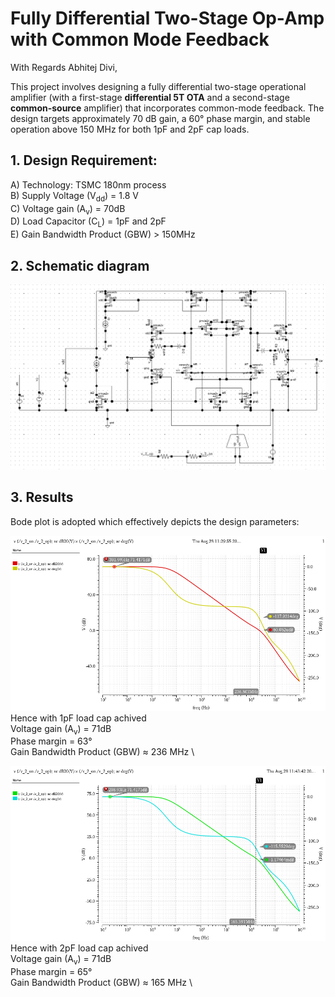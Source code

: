 
# Fully Differential Two-Stage Op-Amp with Common Mode Feedback

With Regards Abhitej Divi,

This project involves designing a fully differential two-stage operational amplifier (with a first-stage **differential 5T OTA** and a second-stage **common-source** amplifier) that incorporates common-mode feedback. The design targets approximately 70 dB gain, a 60° phase margin, and stable operation above 150 MHz for both 1pF and 2pF cap loads.

## 1. Design Requirement: 

A) Technology: TSMC 180nm process \
B) Supply Voltage (V<sub>dd</sub>) = 1.8 V \
C) Voltage gain (A<sub>v</sub>) = 70dB \
D) Load Capacitor (C<sub>L</sub>) = 1pF and 2pF \
E) Gain Bandwidth Product (GBW) > 150MHz 


## 2. Schematic diagram

![Opamp schematic](https://github.com/abhitejdivi5/Analog-Blocks/blob/4e4b052f3b0c668dcb9d2615c14acd97f50d47b5/opamp_5t_diff.png)



## 3. Results
Bode plot is adopted which effectively depicts the design parameters: 

![Opamp results](https://github.com/abhitejdivi5/Analog-Blocks/blob/c85a984ae3d491121e4237f9f4b5aad8ecb71f53/opamp_5t_diff_output1.png)
Hence with 1pF load cap achived\
Voltage gain (A<sub>v</sub>) = 71dB \
Phase margin = 63° \
Gain Bandwidth Product (GBW) ≈ 236 MHz \

![opamp](https://github.com/abhitejdivi5/Analog-Blocks/blob/1eb3b59a8cbb0fa0ccb049555863249b4b938e3c/Untitledopamp_5t_diff_output2.png)
Hence with 2pF load cap achived\
Voltage gain (A<sub>v</sub>) = 71dB \
Phase margin = 65° \
Gain Bandwidth Product (GBW) ≈ 165 MHz \
